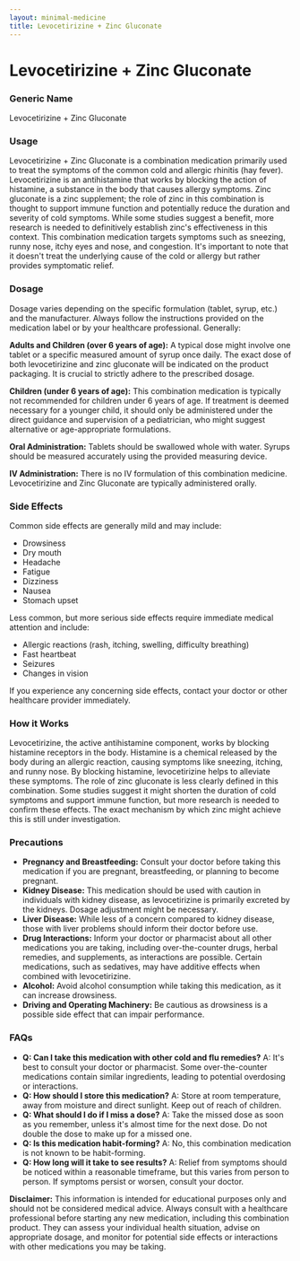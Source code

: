 ```yaml
---
layout: minimal-medicine
title: Levocetirizine + Zinc Gluconate
---
```


# Levocetirizine + Zinc Gluconate
### Generic Name
Levocetirizine + Zinc Gluconate


### Usage

Levocetirizine + Zinc Gluconate is a combination medication primarily used to treat the symptoms of the common cold and allergic rhinitis (hay fever).  Levocetirizine is an antihistamine that works by blocking the action of histamine, a substance in the body that causes allergy symptoms. Zinc gluconate is a zinc supplement; the role of zinc in this combination is thought to support immune function and potentially reduce the duration and severity of cold symptoms.  While some studies suggest a benefit, more research is needed to definitively establish zinc's effectiveness in this context.  This combination medication targets symptoms such as sneezing, runny nose, itchy eyes and nose, and congestion. It's important to note that it doesn't treat the underlying cause of the cold or allergy but rather provides symptomatic relief.


### Dosage

Dosage varies depending on the specific formulation (tablet, syrup, etc.) and the manufacturer.  Always follow the instructions provided on the medication label or by your healthcare professional.  Generally:

**Adults and Children (over 6 years of age):**  A typical dose might involve one tablet or a specific measured amount of syrup once daily.  The exact dose of both levocetirizine and zinc gluconate will be indicated on the product packaging.  It is crucial to strictly adhere to the prescribed dosage.

**Children (under 6 years of age):**  This combination medication is typically not recommended for children under 6 years of age.  If treatment is deemed necessary for a younger child, it should only be administered under the direct guidance and supervision of a pediatrician, who might suggest alternative or age-appropriate formulations.

**Oral Administration:**  Tablets should be swallowed whole with water.  Syrups should be measured accurately using the provided measuring device.

**IV Administration:**  There is no IV formulation of this combination medicine. Levocetirizine and Zinc Gluconate are typically administered orally.


### Side Effects

Common side effects are generally mild and may include:

* Drowsiness
* Dry mouth
* Headache
* Fatigue
* Dizziness
* Nausea
* Stomach upset

Less common, but more serious side effects require immediate medical attention and include:

* Allergic reactions (rash, itching, swelling, difficulty breathing)
* Fast heartbeat
* Seizures
* Changes in vision

If you experience any concerning side effects, contact your doctor or other healthcare provider immediately.


### How it Works

Levocetirizine, the active antihistamine component, works by blocking histamine receptors in the body. Histamine is a chemical released by the body during an allergic reaction, causing symptoms like sneezing, itching, and runny nose.  By blocking histamine, levocetirizine helps to alleviate these symptoms.  The role of zinc gluconate is less clearly defined in this combination.  Some studies suggest it might shorten the duration of cold symptoms and support immune function, but more research is needed to confirm these effects.  The exact mechanism by which zinc might achieve this is still under investigation.


### Precautions

* **Pregnancy and Breastfeeding:** Consult your doctor before taking this medication if you are pregnant, breastfeeding, or planning to become pregnant.
* **Kidney Disease:** This medication should be used with caution in individuals with kidney disease, as levocetirizine is primarily excreted by the kidneys.  Dosage adjustment might be necessary.
* **Liver Disease:** While less of a concern compared to kidney disease, those with liver problems should inform their doctor before use.
* **Drug Interactions:**  Inform your doctor or pharmacist about all other medications you are taking, including over-the-counter drugs, herbal remedies, and supplements, as interactions are possible.  Certain medications, such as sedatives, may have additive effects when combined with levocetirizine.
* **Alcohol:** Avoid alcohol consumption while taking this medication, as it can increase drowsiness.
* **Driving and Operating Machinery:**  Be cautious as drowsiness is a possible side effect that can impair performance.

### FAQs

* **Q: Can I take this medication with other cold and flu remedies?** A: It's best to consult your doctor or pharmacist.  Some over-the-counter medications contain similar ingredients, leading to potential overdosing or interactions.
* **Q: How should I store this medication?** A: Store at room temperature, away from moisture and direct sunlight. Keep out of reach of children.
* **Q: What should I do if I miss a dose?** A: Take the missed dose as soon as you remember, unless it's almost time for the next dose.  Do not double the dose to make up for a missed one.
* **Q: Is this medication habit-forming?** A: No, this combination medication is not known to be habit-forming.
* **Q: How long will it take to see results?** A:  Relief from symptoms should be noticed within a reasonable timeframe, but this varies from person to person. If symptoms persist or worsen, consult your doctor.


**Disclaimer:** This information is intended for educational purposes only and should not be considered medical advice.  Always consult with a healthcare professional before starting any new medication, including this combination product. They can assess your individual health situation, advise on appropriate dosage, and monitor for potential side effects or interactions with other medications you may be taking.
